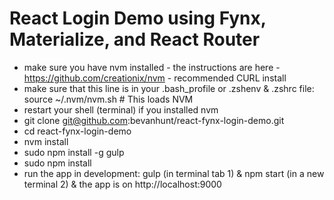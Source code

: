 # React Login Demo using Fynx, Materialize, and React Router

- make sure you have nvm installed - the instructions are here - https://github.com/creationix/nvm - recommended CURL install
- make sure that this line is in your .bash_profile or .zshenv & .zshrc file: source ~/.nvm/nvm.sh  # This loads NVM
- restart your shell (terminal) if you installed nvm
- git clone git@github.com:bevanhunt/react-fynx-login-demo.git
- cd react-fynx-login-demo
- nvm install
- sudo npm install -g gulp
- sudo npm install
- run the app in development: gulp (in terminal tab 1) & npm start (in a new terminal 2) & the app is on http://localhost:9000